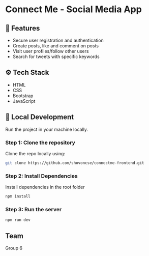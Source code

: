 # Connect Me - Social Media App
## 🌟 Features
- Secure user registration and authentication
- Create posts, like and comment on posts
- Visit user profiles/follow other users
- Search for tweets with specific keywords

## ⚙️ Tech Stack

- HTML
- CSS
- Bootstrap
- JavaScript

## 🚀 Local Development

Run the project in your machine locally.

### Step 1: Clone the repository

Clone the repo locally using:

```sh
git clone https://github.com/shovoncse/connectme-frontend.git
```

### Step 2: Install Dependencies

Install dependencies in the root folder

```sh
npm install
```

### Step 3: Run the server

```sh
npm run dev
```

## Team

Group 6
